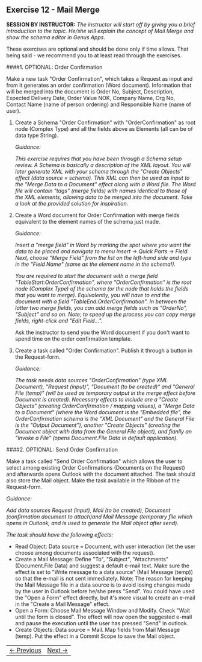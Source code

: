 ## Exercise 12 - Mail Merge
**SESSION BY INSTRUCTOR:** *The instructor will start off by giving you a brief introduction to the topic. He/she will explain the concept of Mail Merge and show the schema editor in Genus Apps.*

These exercises are optional and should be done only if time allows. That being said - we recommend you to at least read through the exercises.

####1. OPTIONAL: Order Confirmation

Make a new task "Order Confirmation", which takes a Request as input and from it generates an order confirmation (Word document). Information that will be merged into the document is Order No, Subject, Description, Expected Delivery Date, Order Value NOK, Company Name, Org No, Contact Name (name of person ordering) and Responsible Name (name of user).

1. Create a Schema "Order Confirmation" with "OrderConfirmation" as root node (Complex Type) and all the fields above as Elements (all can be of data type String).

   *Guidance:* 
   
   *This exercise requires that you have been through a Schema setup review. A Schema is basically a description of the XML layout. You will later generate XML with your schema through the "Create Objects" effect (data source = schema). This XML can then be used as input to the "Merge Data to a Document" effect along with a Word file. The Word file will contain "tags" (merge fields) with names identical to those of the XML elements, allowing data to be merged into the document. Take a look at the provided solution for inspiration.*
   
2. Create a Word document for Order Confirmation with merge fields equivalent to the element names of the schema just made.
   
   *Guidance:*
   
   *Insert a "merge field" in Word by marking the spot where you want the data to be placed and navigate to menu Insert -> Quick Parts -> Field. Next, choose "Merge Field" from the list on the left-hand side and type in the "Field Name" (same as the element name in the schema!).*

   *You are required to start the document with a merge field "TableStart:OrderConfirmation", where "OrderConfirmation" is the root node (Complex Type) of the schema (or the node that holds the fields that you want to merge). Equivalently, you will have to end the document with a field "TableEnd:OrderConfirmation". In between the latter two merge fields, you can add merge fields such as "OrderNo", "Subject" and so on. Note; to speed up the process you can copy merge fields, right-click and "Edit Field...".*

   Ask the instructor to send you the Word document if you don't want to spend time on the order confirmation template.
   
3. Create a task called "Order Confirmation". Publish it through a button in the Request-form.

   *Guidance:* 
   
   *The task needs data sources "OrderConfirmation" (type XML Document), "Request (input)", "Document (to be created)" and "General File (temp)" (will be used as temporary output in the merge effect before Document is created). Necessary effects to include are a "Create Objects" (creating OrderConfirmation / mapping values), a "Merge Data to a Document" (where the Word document is the "Embedded file", the OrderConfirmation schema is the "XML Document" and the General File is the "Output Document"), another "Create Objects" (creating the Document object with data from the General File object), and fianlly an "Invoke a File" (opens Document.File Data in default application).*

####2. OPTIONAL: Send Order Confirmation

Make a task called "Send Order Confirmation" which allows the user to select among existing Order Confirmations (Documents on the Request) and afterwards opens Outlook with the document attached. The task should also store the Mail object. Make the task available in the Ribbon of the Request-form.
  
*Guidance:*

*Add data sources Request (input), Mail (to be created), Document (confirmation document to attach)and Mail Message (temporary file which opens in Outlook, and is used to generate the Mail object after send).*

*The task should have the following effects:*
* Read Object: Data source = Document, with user interaction (let the user choose among documents associated with the request).
* Create a Mail Message: Define "To", "Subject", "Attachments" (Document.File Data) and suggest a default e-mail text. Make sure the effect is set to "Write message to a data source" (Mail Message (temp)) so that the e-mail is not sent immediately. Note: The reason for keeping the Mail Message file in a data source is to avoid losing changes made by the user in Outlook before he/she press "Send". You could have used the "Open a Form" effect directly, but it's more visual to create an e-mail in the "Create a Mail Message" effect.
* Open a Form: Choose Mail Message Window and Modify. Check "Wait until the form is closed". The effect will now open the suggested e-mail and pause the execution until the user has pressed "Send" in outlook.
* Create Objects: Data source = Mail. Map fields from Mail Message (temp). Put the effect in a Commit Scope to save the Mail object.


<table>
   <tr><td><a href="exercise-11.md"><- Previous</a></td><td align="right"><a href="exercise-13.md">Next -></a></td></tr>
</table>
